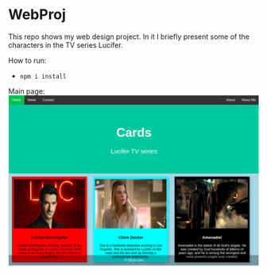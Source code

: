 # WebProj
This repo shows my web design project. In it I briefly present some of the characters in the TV series Lucifer.

How to run:
- `npm i install`

Main page:
![GitHub Logo](/main.png)
